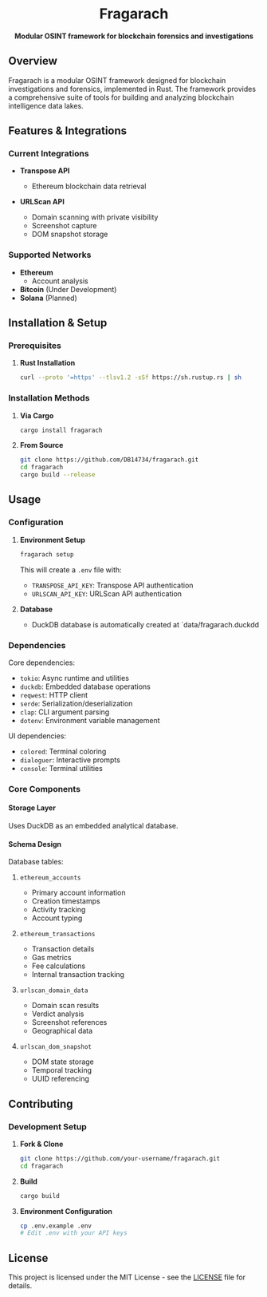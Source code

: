 <h1 align="center">Fragarach</h1>

<p align="center">
  <b>Modular OSINT framework for blockchain forensics and investigations</b>
</p>

## Overview

Fragarach is a modular OSINT framework designed for blockchain investigations and forensics, implemented in Rust. The framework provides a comprehensive suite of tools for building and analyzing blockchain intelligence data lakes.

## Features & Integrations

### Current Integrations
- **Transpose API**
  - Ethereum blockchain data retrieval

- **URLScan API**
  - Domain scanning with private visibility
  - Screenshot capture
  - DOM snapshot storage

### Supported Networks
- **Ethereum**
  - Account analysis
- **Bitcoin** (Under Development)
- **Solana** (Planned)

## Installation & Setup

### Prerequisites

1. **Rust Installation**
   ```bash
   curl --proto '=https' --tlsv1.2 -sSf https://sh.rustup.rs | sh
   ```

### Installation Methods

1. **Via Cargo**
   ```bash
   cargo install fragarach
   ```

2. **From Source**
   ```bash
   git clone https://github.com/DB14734/fragarach.git
   cd fragarach
   cargo build --release
   ```

## Usage

### Configuration
1. **Environment Setup**
   ```bash
   fragarach setup
   ```
   This will create a `.env` file with:
   - `TRANSPOSE_API_KEY`: Transpose API authentication
   - `URLSCAN_API_KEY`: URLScan API authentication

2. **Database**
   - DuckDB database is automatically created at `data/fragarach.duckdd

### Dependencies

Core dependencies:
- `tokio`: Async runtime and utilities
- `duckdb`: Embedded database operations
- `reqwest`: HTTP client
- `serde`: Serialization/deserialization
- `clap`: CLI argument parsing
- `dotenv`: Environment variable management

UI dependencies:
- `colored`: Terminal coloring
- `dialoguer`: Interactive prompts
- `console`: Terminal utilities

### Core Components

#### Storage Layer
Uses DuckDB as an embedded analytical database.

#### Schema Design

Database tables:
1. `ethereum_accounts`
   - Primary account information
   - Creation timestamps
   - Activity tracking
   - Account typing

2. `ethereum_transactions`
   - Transaction details
   - Gas metrics
   - Fee calculations
   - Internal transaction tracking

3. `urlscan_domain_data`
   - Domain scan results
   - Verdict analysis
   - Screenshot references
   - Geographical data

4. `urlscan_dom_snapshot`
   - DOM state storage
   - Temporal tracking
   - UUID referencing

## Contributing

### Development Setup
1. **Fork & Clone**
   ```bash
   git clone https://github.com/your-username/fragarach.git
   cd fragarach
   ```

2. **Build**
   ```bash
   cargo build
   ```

3. **Environment Configuration**
   ```bash
   cp .env.example .env
   # Edit .env with your API keys
   ```

## License

This project is licensed under the MIT License - see the [LICENSE](LICENSE) file for details.
